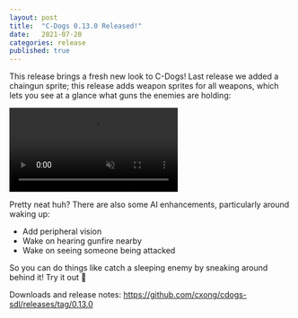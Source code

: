 ```yaml
---
layout: post
title:  "C-Dogs 0.13.0 Released!"
date:   2021-07-20
categories: release
published: true
---
```


This release brings a fresh new look to C-Dogs! Last release we added a chaingun sprite; this release adds weapon sprites for all weapons, which lets you see at a glance what guns the enemies are holding:

<video muted autoplay loop>
    <source src="https://raw.githubusercontent.com/cxong/cdogs-sdl/gh-pages/_posts/gun_models.webm" type="video/webm">
</video>

Pretty neat huh? There are also some AI enhancements, particularly around waking up:

- Add peripheral vision
- Wake on hearing gunfire nearby
- Wake on seeing someone being attacked

So you can do things like catch a sleeping enemy by sneaking around behind it! Try it out 🥳

Downloads and release notes: <https://github.com/cxong/cdogs-sdl/releases/tag/0.13.0>
